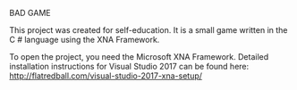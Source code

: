 BAD GAME

This project was created for self-education. It is a small game written in the C # language using the XNA Framework.

To open the project, you need the Microsoft XNA Framework. Detailed installation instructions for Visual Studio 2017 can be found here: http://flatredball.com/visual-studio-2017-xna-setup/
